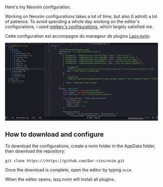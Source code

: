 Here's my Neovim configuration.

Working on Neovim configurations takes a lot of time, but also (I admit) a lot of patience. To avoid spending a whole day working on the editor's configurations,
i used [melkey's configurations](https://github.com/Melkeydev/NvimConfig), which largely satisfied me.

Cette configuration est accompagne du manageur de plugins [Lazy.nvim](https://github.com/folke/lazy.nvim).

![alt text](./ressources/term.png)

## How to download and configure

To download the configurations, create a nvim folder in the AppData folder, then download the repository:

`git clone https:///https://github.com/Dar-rius/nvim.git`

Once the download is complete, open the editor by typing `nvim`.

When the editor opens, lazy.nvim will install all plugins.
